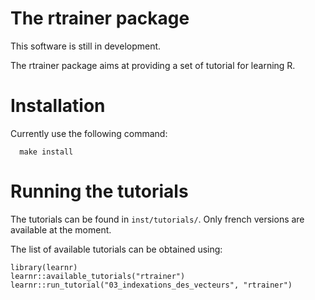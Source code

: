 # The rtrainer package

This software is still in development. 

The rtrainer package aims at providing a set of tutorial for learning R.

# Installation

Currently use the following command:

	  make install

# Running the tutorials 

The tutorials can be found in `inst/tutorials/`. Only french versions
are available at the moment.

The list of available tutorials can be obtained using:

    library(learnr)
    learnr::available_tutorials("rtrainer")
    learnr::run_tutorial("03_indexations_des_vecteurs", "rtrainer")